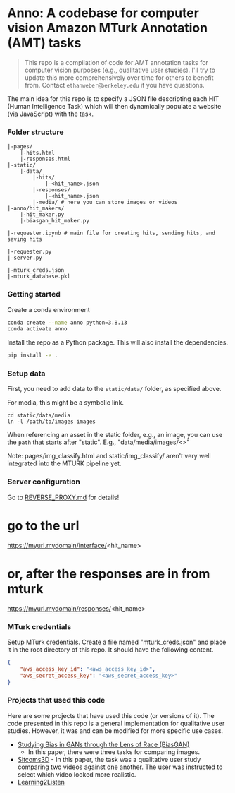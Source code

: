 # Anno: A codebase for computer vision Amazon MTurk Annotation (AMT) tasks

> This repo is a compilation of code for AMT annotation tasks for computer vision purposes (e.g., qualitative user studies). I'll try to update this more comprehensively over time for others to benefit from. Contact `ethanweber@berkeley.edu` if you have questions.

The main idea for this repo is to specify a JSON file descripting each HIT (Human Intelligence Task) which will then dynamically populate a website (via JavaScript) with the task.

### Folder structure

```
|-pages/
    |-hits.html
    |-responses.html
|-static/
    |-data/
        |-hits/
            |-<hit_name>.json
        |-responses/
            |-<hit_name>.json
        |-media/ # here you can store images or videos
|-anno/hit_makers/
    |-hit_maker.py
    |-biasgan_hit_maker.py

|-requester.ipynb # main file for creating hits, sending hits, and saving hits

|-requester.py
|-server.py

|-mturk_creds.json
|-mturk_database.pkl
```

### Getting started

Create a conda environment

```bash
conda create --name anno python=3.8.13
conda activate anno
```

Install the repo as a Python package. This will also install the dependencies.

```bash
pip install -e .
```

### Setup data

First, you need to add data to the `static/data/` folder, as specified above.

For media, this might be a symbolic link.

```
cd static/data/media
ln -l /path/to/images images
```

When referencing an asset in the static folder, e.g., an image, you can use the `path` that starts after "static".
E.g., "data/media/images/<>"

Note:
pages/img_classify.html and static/img_classify/ aren't very well integrated into the MTURK pipeline yet.

### Server configuration

Go to [REVERSE_PROXY.md](REVERSE_PROXY.md) for details!

# go to the url
https://myurl.mydomain/interface/<hit_name>

# or, after the responses are in from mturk
https://myurl.mydomain/responses/<hit_name>

### MTurk credentials

Setup MTurk credentials. Create a file named "mturk_creds.json" and place it in the root directory of this repo. It should have the following content.

```json
{
    "aws_access_key_id": "<aws_access_key_id>",
    "aws_secret_access_key": "<aws_secret_access_key>"
}
```

### Projects that used this code

Here are some projects that have used this code (or versions of it). The code presented in this repo is a general implementation for qualitative user studies. However, it was and can be modified for more specific use cases.

- [Studying Bias in GANs through the Lens of Race (BiasGAN)](https://neerja.me/bias-gans/)
    - In this paper, there were three tasks for comparing images.
- [Sitcoms3D](https://ethanweber.me/sitcoms3D/) - In this paper, the task was a qualitative user study comparing two videos against one another. The user was instructed to select which video looked more realistic.
- [Learning2Listen](https://evonneng.github.io/learning2listen/)
